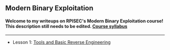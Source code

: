 ## Modern Binary Exploitation
#### Welcome to my writeups on RPISEC's Modern Binary Exploitation course! This description still needs to be edited. [Course syllabus](http://security.cs.rpi.edu/courses/binexp-spring2015/)
 
* * *
- Lesson 1: [Tools and Basic Reverse Engineering](/content/RPISEC_MBE/re_basic.md)

